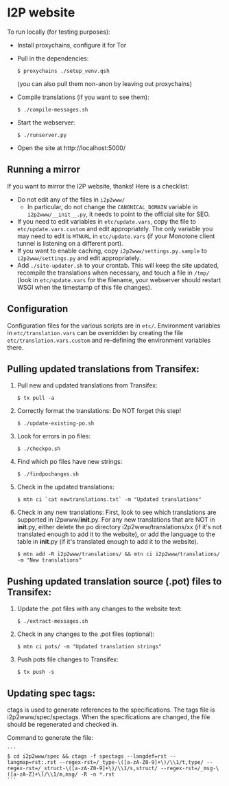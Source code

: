 # I2P website

To run locally (for testing purposes):

- Install proxychains, configure it for Tor

- Pull in the dependencies:

    ```
    $ proxychains ./setup_venv.qsh
    ```

    (you can also pull them non-anon by leaving out proxychains)

- Compile translations (if you want to see them):

    ```
    $ ./compile-messages.sh
    ```

- Start the webserver:

    ```
    $ ./runserver.py
    ```

- Open the site at http://localhost:5000/

## Running a mirror

If you want to mirror the I2P website, thanks! Here is a checklist:

- Do not edit any of the files in `i2p2www/` 
  - In particular, do not change the `CANONICAL_DOMAIN` variable in
    `i2p2www/__init__.py`, it needs to point to the official site for SEO.
- If you need to edit variables in `etc/update.vars`, copy the file to
  `etc/update.vars.custom` and edit appropriately. The only variable you
  may need to edit is `MTNURL` in `etc/update.vars` (if your Monotone client
  tunnel is listening on a different port).
- If you want to enable caching, copy `i2p2www/settings.py.sample` to
  `i2p2www/settings.py` and edit appropriately.
- Add `./site-updater.sh` to your crontab. This will keep the site updated,
  recompile the translations when necessary, and touch a file in `/tmp/`
  (look in `etc/update.vars` for the filename, your webserver should restart
  WSGI when the timestamp of this file changes).

## Configuration

Configuration files for the various scripts are in `etc/`. Environment variables
in `etc/translation.vars` can be overridden by creating the file
`etc/translation.vars.custom` and re-defining the environment variables there.

## Pulling updated translations from Transifex:

1. Pull new and updated translations from Transifex:

    ```
    $ tx pull -a
    ```

2. Correctly format the translations:
   Do NOT forget this step!

    ```
    $ ./update-existing-po.sh
    ```

3. Look for errors in po files:

    ```
    $ ./checkpo.sh
    ```

4. Find which po files have new strings:

    ```
    $ ./findpochanges.sh
    ```

5. Check in the updated translations:

    ```
    $ mtn ci `cat newtranslations.txt` -m "Updated translations"
    ```

6. Check in any new translations:
   First, look to see which translations are supported in i2pwww/__init__.py.
   For any new translations that are NOT in __init__.py,
   either delete the po directory i2p2www/translations/xx (if it's not translated enough to add it to the website),
   or add the language to the table in __init__.py (if it's translated enough to add it to the website).

    ```
    $ mtn add -R i2p2www/translations/ && mtn ci i2p2www/translations/ -m "New translations"
    ```

## Pushing updated translation source (.pot) files to Transifex:

1. Update the .pot files with any changes to the website text:

    ```
    $ ./extract-messages.sh
    ```

2. Check in any changes to the .pot files (optional):

    ```
    $ mtn ci pots/ -m "Updated translation strings"
    ```

3. Push pots file changes to Transifex:

    ```
    $ tx push -s
    ```

## Updating spec tags:

ctags is used to generate references to the specifications.
The tags file is i2p2www/spec/spectags.
When the specifications are changed, the file should be regenerated and checked in.

Command to generate the file:

    ```
    $ cd i2p2www/spec && ctags -f spectags --langdef=rst --langmap=rst:.rst --regex-rst=/_type-\([a-zA-Z0-9]+\)/\\1/t,type/ --regex-rst=/_struct-\([a-zA-Z0-9]+\)/\\1/s,struct/ --regex-rst=/_msg-\([a-zA-Z]+\)/\\1/m,msg/ -R -n *.rst
    ```

